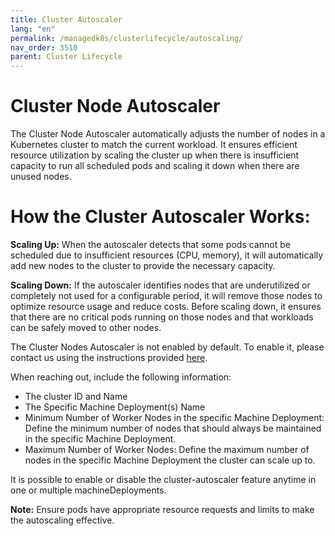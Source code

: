 ```yaml
---
title: Cluster Autoscaler
lang: "en"
permalink: /managedk8s/clusterlifecycle/autoscaling/
nav_order: 3510
parent: Cluster Lifecycle
---
```

# Cluster Node Autoscaler
The Cluster Node Autoscaler automatically adjusts the number of nodes in a Kubernetes cluster to match the current workload. It ensures efficient resource utilization by scaling the cluster up when there is insufficient capacity to run all scheduled pods and scaling it down when there are unused nodes.

# How the Cluster Autoscaler Works:
**Scaling Up:**
When the autoscaler detects that some pods cannot be scheduled due to insufficient resources (CPU, memory), it will automatically add new nodes to the cluster to provide the necessary capacity.

**Scaling Down:**
If the autoscaler identifies nodes that are underutilized or completely not used for a configurable period, it will remove those nodes to optimize resource usage and reduce costs. Before scaling down, it ensures that there are no critical pods running on those nodes and that workloads can be safely moved to other nodes.

The Cluster Nodes Autoscaler is not enabled by default. To enable it, please contact us using the instructions provided [here](/about/support/).

When reaching out, include the following information:
- The cluster ID and Name
- The Specific Machine Deployment(s) Name
- Minimum Number of Worker Nodes in the specific Machine Deployment: Define the minimum number of nodes that should always be maintained in the specific Machine Deployment.
- Maximum Number of Worker Nodes: Define the maximum number of nodes in the specific Machine Deployment the cluster can scale up to.

It is possible to enable or disable the cluster-autoscaler feature anytime in one or multiple machineDeployments.

**Note:** Ensure pods have appropriate resource requests and limits to make the autoscaling effective.
